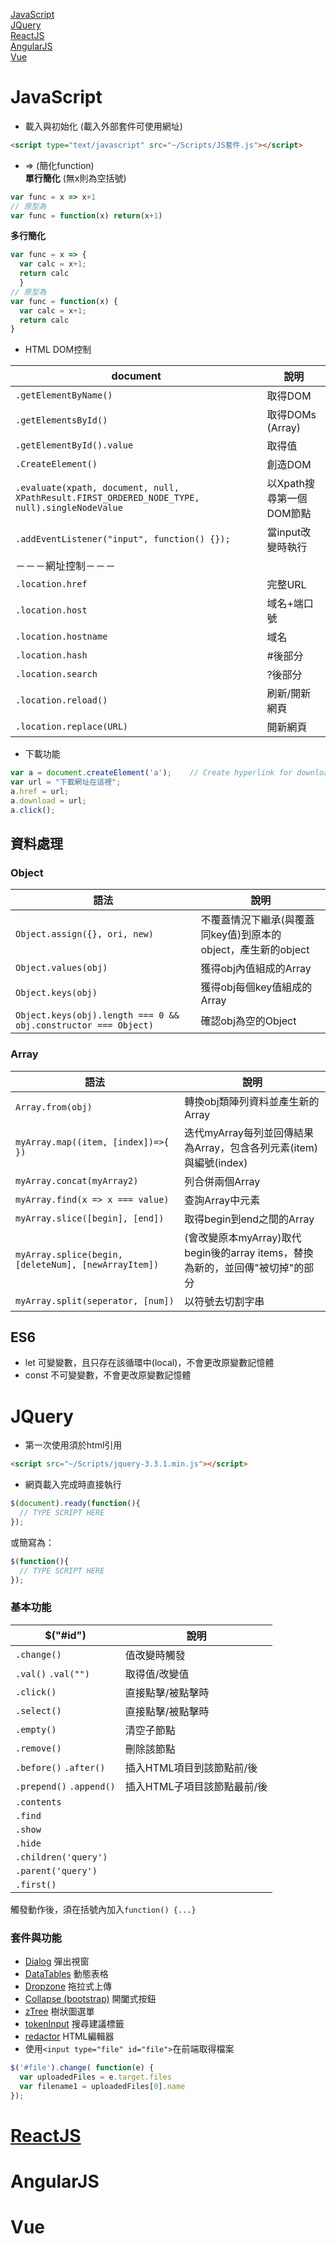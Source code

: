 [JavaScript](#JavaScript) </br>
[JQuery](#JQuery) </br>
[ReactJS](#ReactJS) </br>
[AngularJS](#AngularJS) </br>
[Vue](#Vue) </br>

# JavaScript
* 載入與初始化 (載入外部套件可使用網址)
```html
<script type="text/javascript" src="~/Scripts/JS套件.js"></script>
```

* => (簡化function) </br>
**單行簡化** (無x則為空括號)
```javascript
var func = x => x+1
// 原型為
var func = function(x) return(x+1)
```
**多行簡化**
```javascript
var func = x => {
  var calc = x+1; 
  return calc
  }
// 原型為
var func = function(x) {
  var calc = x+1; 
  return calc
}
```

* HTML DOM控制

| document | 說明 |
| --- | --- |
| `.getElementByName()` | 取得DOM |
| `.getElementsById()` | 取得DOMs (Array) |
| `.getElementById().value` | 取得值 |
| `.CreateElement()` | 創造DOM |
| `.evaluate(xpath, document, null, XPathResult.FIRST_ORDERED_NODE_TYPE, null).singleNodeValue` | 以Xpath搜尋第一個DOM節點 |
| `.addEventListener("input", function() {});`| 當input改變時執行 |
| －－－網址控制－－－ | |
| `.location.href` | 完整URL |
| `.location.host` | 域名+端口號 |
| `.location.hostname` | 域名 |
| `.location.hash` | #後部分 |
| `.location.search` | ?後部分 |
| `.location.reload()` | 刷新/開新網頁 |
| `.location.replace(URL)` | 開新網頁 |

* 下載功能
```javascript
var a = document.createElement('a');    // Create hyperlink for download
var url = "下載網址在這裡";
a.href = url;
a.download = url;
a.click();
```

## 資料處理
### Object
|語法|說明|
|--|--|
| `Object.assign({}, ori, new)`     | 不覆蓋情況下繼承(與覆蓋同key值)到原本的object，產生新的object |
| `Object.values(obj)`              | 獲得obj內值組成的Array  |
| `Object.keys(obj)`                | 獲得obj每個key值組成的Array  |
| `Object.keys(obj).length === 0 && obj.constructor === Object)`| 確認obj為空的Object |
### Array
|語法|說明|
|--|--|
| `Array.from(obj)`                 | 轉換obj類陣列資料並產生新的Array |
| `myArray.map((item, [index])=>{ })` | 迭代myArray每列並回傳結果為Array，包含各列元素(item)與編號(index) |
| `myArray.concat(myArray2)`        | 列合併兩個Array |
| `myArray.find(x => x === value)`  | 查詢Array中元素 |
| `myArray.slice([begin], [end])` | 取得begin到end之間的Array |
| `myArray.splice(begin, [deleteNum], [newArrayItem])` | (會改變原本myArray)取代begin後的array items，替換為新的，並回傳"被切掉"的部分 |
| `myArray.split(seperator, [num])` | 以符號去切割字串 |

## ES6
* let   可變變數，且只存在該循環中(local)，不會更改原變數記憶體 <br>
* const 不可變變數，不會更改原變數記憶體


# JQuery
* 第一次使用須於html引用
```html
<script src="~/Scripts/jquery-3.3.1.min.js"></script>
```
* 網頁載入完成時直接執行
```javascript
$(document).ready(function(){
  // TYPE SCRIPT HERE
});
```
或簡寫為：
```javascript
$(function(){ 
  // TYPE SCRIPT HERE 
});
```

### 基本功能

| $("#id") | 說明 |
| --- | --- |
| `.change()` | 值改變時觸發 |
| `.val()` `.val("")` | 取得值/改變值 |
| `.click()` | 直接點擊/被點擊時 |
| `.select()` | 直接點擊/被點擊時 |
| `.empty()` | 清空子節點 |
| `.remove()` | 刪除該節點 |
| `.before()` `.after()` | 插入HTML項目到該節點前/後 |
| `.prepend()` `.append()` | 插入HTML子項目該節點最前/後 |
| `.contents` |  |
| `.find` |  |
| `.show` |  |
| `.hide` |  |
| `.children('query')` |  |
| `.parent('query')` |  |
| `.first()` | |

觸發動作後，須在括號內加入`function() {...}`

### 套件與功能
* [Dialog](https://jqueryui.com/dialog/) 彈出視窗
* [DataTables](https://datatables.net/) 動態表格
* [Dropzone](https://www.dropzonejs.com/) 拖拉式上傳
* [Collapse (bootstrap)](https://www.runoob.com/bootstrap/bootstrap-collapse-plugin.html) 開闔式按鈕
* [zTree](http://www.treejs.cn/v3/main.php#_zTreeInfo) 樹狀圖選單
* [tokenInput](https://loopj.com/jquery-tokeninput/) 搜尋建議標籤 
* [redactor](https://imperavi.com/redactor/) HTML編輯器
* 使用`<input type="file" id="file">`在前端取得檔案
```javascript
$('#file').change( function(e) {
  var uploadedFiles = e.target.files
  var filename1 = uploadedFiles[0].name
});
```

# [ReactJS](https://github.com/timmchentw/Web-Note-Text/blob/master/%E7%AD%86%E8%A8%98%20-%20JS%20React.md)
# AngularJS
# Vue
